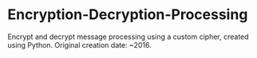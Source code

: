 # Encryption-Decryption-Processing
Encrypt and decrypt message processing using a custom cipher, created using Python. Original creation date: ~2016.
